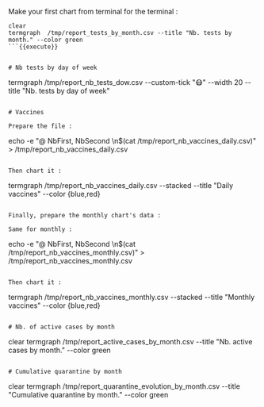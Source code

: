 Make your first chart from terminal for the terminal :

```
clear
termgraph  /tmp/report_tests_by_month.csv --title "Nb. tests by month." --color green
```{{execute}}


# Nb tests by day of week

```
termgraph /tmp/report_nb_tests_dow.csv --custom-tick "😷" --width 20 --title "Nb. tests by day of week"
```{{execute}}

# Vaccines

Prepare the file :

```
echo -e "@ NbFirst, NbSecond \n$(cat /tmp/report_nb_vaccines_daily.csv)" > /tmp/report_nb_vaccines_daily.csv
```{{execute}}

Then chart it :

```
termgraph /tmp/report_nb_vaccines_daily.csv --stacked --title "Daily vaccines" --color {blue,red}
```{{execute}}

Finally, prepare the monthly chart's data :

Same for monthly :

```
echo -e "@ NbFirst, NbSecond \n$(cat /tmp/report_nb_vaccines_monthly.csv)" > /tmp/report_nb_vaccines_monthly.csv
```{{execute}}

Then chart it :

```
termgraph /tmp/report_nb_vaccines_monthly.csv --stacked --title "Monthly vaccines" --color {blue,red}
```{{execute}}

# Nb. of active cases by month

```
clear
termgraph  /tmp/report_active_cases_by_month.csv --title "Nb. active cases by month." --color green
```{{execute}}

# Cumulative quarantine by month

```
clear
termgraph  /tmp/report_quarantine_evolution_by_month.csv --title "Cumulative quarantine by month." --color green
```{{execute}}